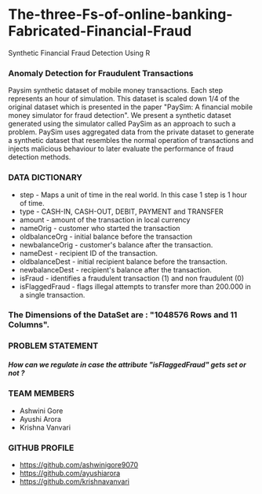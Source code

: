 # The-three-Fs-of-online-banking-Fabricated-Financial-Fraud
Synthetic Financial Fraud Detection Using R

### Anomaly Detection for Fraudulent Transactions

Paysim synthetic dataset of mobile money transactions. Each step represents an hour of simulation. This dataset is scaled down 1/4 of the original dataset which is presented in the paper "PaySim: A financial mobile money simulator for fraud detection".
We present a synthetic dataset generated using the simulator called PaySim as an approach to such a problem. PaySim uses aggregated data from the private dataset to generate a synthetic dataset that resembles the normal operation of transactions and injects malicious behaviour to later evaluate the performance of fraud detection methods.

### DATA DICTIONARY

*	step - Maps a unit of time in the real world. In this case 1 step is 1 hour of time.
*	type - CASH-IN, CASH-OUT, DEBIT, PAYMENT and TRANSFER
*	amount - amount of the transaction in local currency
*	nameOrig - customer who started the transaction
*	oldbalanceOrg - initial balance before the transaction
*	newbalanceOrig - customer's balance after the transaction.
*	nameDest - recipient ID of the transaction.
*	oldbalanceDest - initial recipient balance before the transaction.
*	newbalanceDest - recipient's balance after the transaction.
*	isFraud - identifies a fraudulent transaction (1) and non fraudulent (0)
*	isFlaggedFraud - flags illegal attempts to transfer more than 200.000 in a single transaction.

### The Dimensions of the DataSet are : "1048576 Rows and 11 Columns".


### PROBLEM STATEMENT
##### How can we regulate in case the attribute "isFlaggedFraud" gets set or not ?

### TEAM MEMBERS
* Ashwini Gore
* Ayushi Arora
* Krishna Vanvari

### GITHUB PROFILE 

* https://github.com/ashwinigore9070
* https://github.com/ayushiarora 
* https://github.com/krishnavanvari
